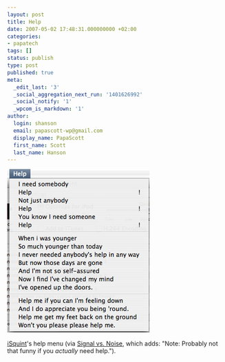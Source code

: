 ```yaml
---
layout: post
title: Help
date: 2007-05-02 17:48:31.000000000 +02:00
categories:
- papatech
tags: []
status: publish
type: post
published: true
meta:
  _edit_last: '3'
  _social_aggregation_next_run: '1401626992'
  _social_notify: '1'
  _wpcom_is_markdown: '1'
author:
  login: shanson
  email: papascott-wp@gmail.com
  display_name: PapaScott
  first_name: Scott
  last_name: Hanson
---
```

<p><img src="/wordpress/wp-content/uploads/2007/05/help.png" alt="Help" /></p>
<p><a href="http://www.isquint.org/">iSquint</a>'s help menu (via <a href="http://www.37signals.com/svn/posts/402-screens-around-town-gizmo-abel-cole-ebay-and-isquint">Signal vs. Noise</a>, which adds: "Note: Probably not that funny if you <em>actually</em> need help.").</p>
